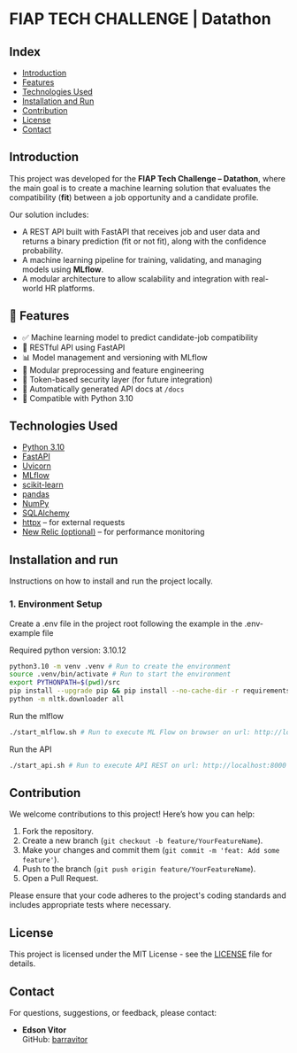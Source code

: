 # FIAP TECH CHALLENGE | Datathon 

## Index

- [Introduction](#introduction)
- [Features](#features)
- [Technologies Used](#technologies-used)
- [Installation and Run](#installation-and-run)
- [Contribution](#contribution)
- [License](#license)
- [Contact](#contact)

## Introduction

This project was developed for the **FIAP Tech Challenge – Datathon**, where the main goal is to create a machine learning solution that evaluates the compatibility (**fit**) between a job opportunity and a candidate profile.

Our solution includes:
- A REST API built with FastAPI that receives job and user data and returns a binary prediction (fit or not fit), along with the confidence probability.
- A machine learning pipeline for training, validating, and managing models using **MLflow**.
- A modular architecture to allow scalability and integration with real-world HR platforms.

## 🚀 Features

- ✅ Machine learning model to predict candidate-job compatibility
- 🔌 RESTful API using FastAPI
- 📊 Model management and versioning with MLflow
- 🧪 Modular preprocessing and feature engineering
- 🔐 Token-based security layer (for future integration)
- 📝 Automatically generated API docs at `/docs`
- 🐍 Compatible with Python 3.10

## Technologies Used

- [Python 3.10](https://www.python.org/)
- [FastAPI](https://fastapi.tiangolo.com/)
- [Uvicorn](https://www.uvicorn.org/)
- [MLflow](https://mlflow.org/)
- [scikit-learn](https://scikit-learn.org/)
- [pandas](https://pandas.pydata.org/)
- [NumPy](https://numpy.org/)
- [SQLAlchemy](https://www.sqlalchemy.org/)
- [httpx](https://www.python-httpx.org/) – for external requests
- [New Relic (optional)](https://newrelic.com/) – for performance monitoring

## Installation and run

Instructions on how to install and run the project locally.

### 1. Environment Setup
Create a .env file in the project root following the example in the .env-example file

Required python version: 3.10.12

```bash
python3.10 -m venv .venv # Run to create the environment
source .venv/bin/activate # Run to start the environment
export PYTHONPATH=$(pwd)/src
pip install --upgrade pip && pip install --no-cache-dir -r requirements.txt # Run to install the necessary packages
python -m nltk.downloader all
```

Run the mlflow
```bash
./start_mlflow.sh # Run to execute ML Flow on browser on url: http://localhost:5000
```

Run the API
```bash
./start_api.sh # Run to execute API REST on url: http://localhost:8000
```

## Contribution

We welcome contributions to this project! Here’s how you can help:

1. Fork the repository.
2. Create a new branch (`git checkout -b feature/YourFeatureName`).
3. Make your changes and commit them (`git commit -m 'feat: Add some feature'`).
4. Push to the branch (`git push origin feature/YourFeatureName`).
5. Open a Pull Request.

Please ensure that your code adheres to the project's coding standards and includes appropriate tests where necessary.

## License

This project is licensed under the MIT License - see the [LICENSE](LICENSE.txt) file for details.

## Contact

For questions, suggestions, or feedback, please contact:

* **Edson Vitor**  
  GitHub: [barravitor](https://github.com/barravitor)